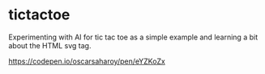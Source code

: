 # tictactoe

Experimenting with AI for tic tac toe as a simple example and learning a bit about the HTML svg tag.

https://codepen.io/oscarsaharoy/pen/eYZKoZx
